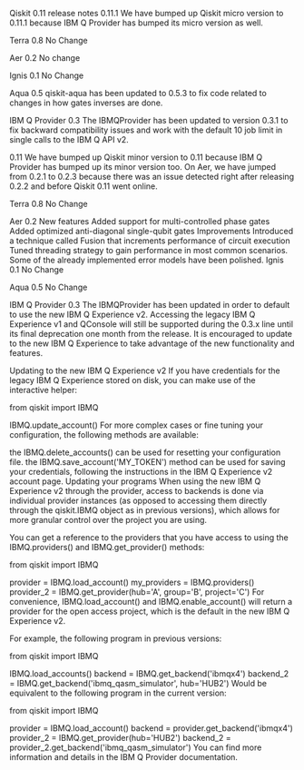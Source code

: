 Qiskit 0.11 release notes
0.11.1
We have bumped up Qiskit micro version to 0.11.1 because IBM Q Provider has bumped its micro version as well.

Terra 0.8
No Change

Aer 0.2
No change

Ignis 0.1
No Change

Aqua 0.5
qiskit-aqua has been updated to 0.5.3 to fix code related to changes in how gates inverses are done.

IBM Q Provider 0.3
The IBMQProvider has been updated to version 0.3.1 to fix backward compatibility issues and work with the default 10 job limit in single calls to the IBM Q API v2.

0.11
We have bumped up Qiskit minor version to 0.11 because IBM Q Provider has bumped up its minor version too. On Aer, we have jumped from 0.2.1 to 0.2.3 because there was an issue detected right after releasing 0.2.2 and before Qiskit 0.11 went online.

Terra 0.8
No Change

Aer 0.2
New features
Added support for multi-controlled phase gates
Added optimized anti-diagonal single-qubit gates
Improvements
Introduced a technique called Fusion that increments performance of circuit execution Tuned threading strategy to gain performance in most common scenarios.
Some of the already implemented error models have been polished.
Ignis 0.1
No Change

Aqua 0.5
No Change

IBM Q Provider 0.3
The IBMQProvider has been updated in order to default to use the new IBM Q Experience v2. Accessing the legacy IBM Q Experience v1 and QConsole will still be supported during the 0.3.x line until its final deprecation one month from the release. It is encouraged to update to the new IBM Q Experience to take advantage of the new functionality and features.

Updating to the new IBM Q Experience v2
If you have credentials for the legacy IBM Q Experience stored on disk, you can make use of the interactive helper:


from qiskit import IBMQ
 
IBMQ.update_account()
For more complex cases or fine tuning your configuration, the following methods are available:

the IBMQ.delete_accounts() can be used for resetting your configuration file.
the IBMQ.save_account('MY_TOKEN') method can be used for saving your credentials, following the instructions in the IBM Q Experience v2 account page.
Updating your programs
When using the new IBM Q Experience v2 through the provider, access to backends is done via individual provider instances (as opposed to accessing them directly through the qiskit.IBMQ object as in previous versions), which allows for more granular control over the project you are using.

You can get a reference to the providers that you have access to using the IBMQ.providers() and IBMQ.get_provider() methods:


from qiskit import IBMQ
 
provider = IBMQ.load_account()
my_providers = IBMQ.providers()
provider_2 = IBMQ.get_provider(hub='A', group='B', project='C')
For convenience, IBMQ.load_account() and IBMQ.enable_account() will return a provider for the open access project, which is the default in the new IBM Q Experience v2.

For example, the following program in previous versions:


from qiskit import IBMQ
 
IBMQ.load_accounts()
backend = IBMQ.get_backend('ibmqx4')
backend_2 = IBMQ.get_backend('ibmq_qasm_simulator', hub='HUB2')
Would be equivalent to the following program in the current version:


from qiskit import IBMQ
 
provider = IBMQ.load_account()
backend = provider.get_backend('ibmqx4')
provider_2 = IBMQ.get_provider(hub='HUB2')
backend_2 = provider_2.get_backend('ibmq_qasm_simulator')
You can find more information and details in the IBM Q Provider documentation.